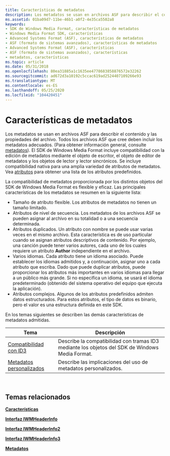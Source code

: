 ```yaml
---
title: Características de metadatos
description: Los metadatos se usan en archivos ASF para describir el contenido y las propiedades del archivo.
ms.assetid: 01ba09d7-11be-46b1-a0f2-4e35ca5502a8
keywords:
- SDK de Windows Media Format, características de metadatos
- Windows Media Format SDK, características
- Advanced Systems Format (ASF), características de metadatos
- ASF (formato de sistemas avanzados), características de metadatos
- Advanced Systems Format (ASF), características
- ASF (formato de sistemas avanzados), características
- metadatos, características
ms.topic: article
ms.date: 05/31/2018
ms.openlocfilehash: 80ea31885a1c1635ee4778683858876572e32262
ms.sourcegitcommit: ad672d3a10192c5ccac619ad2524407109266e93
ms.translationtype: MT
ms.contentlocale: es-ES
ms.lasthandoff: 05/25/2020
ms.locfileid: "104420451"
---
```

# <a name="metadata-features"></a>Características de metadatos

Los metadatos se usan en archivos ASF para describir el contenido y las propiedades del archivo. Todos los archivos ASF que cree deben incluir los metadatos adecuados. (Para obtener información general, consulte [metadatos](metadata.md)). El SDK de Windows Media Format incluye compatibilidad con la edición de metadatos mediante el objeto de escritor, el objeto de editor de metadatos y los objetos de lector y lector sincrónicos. Se incluye compatibilidad nativa para una amplia variedad de atributos de metadatos. Vea [atributos](attributes.md) para obtener una lista de los atributos predefinidos.

La compatibilidad de metadatos proporcionada por los distintos objetos del SDK de Windows Media Format es flexible y eficaz. Las principales características de los metadatos se resumen en la siguiente lista:

-   Tamaño de atributo flexible. Los atributos de metadatos no tienen un tamaño limitado.
-   Atributos de nivel de secuencia. Los metadatos de los archivos ASF se pueden asignar al archivo en su totalidad o a una secuencia determinada.
-   Atributos duplicados. Un atributo con nombre se puede usar varias veces en el mismo archivo. Esta característica es de uso particular cuando se asignan atributos descriptivos de contenido. Por ejemplo, una canción puede tener varios autores, cada uno de los cuales requiere un atributo **Author** independiente en el archivo.
-   Varios idiomas. Cada atributo tiene un idioma asociado. Puede establecer los idiomas admitidos y, a continuación, asignar uno a cada atributo que escriba. Dado que puede duplicar atributos, puede proporcionar los atributos más importantes en varios idiomas para llegar a un público más grande. Si no especifica un idioma, se usará el idioma predeterminado (obtenido del sistema operativo del equipo que ejecuta la aplicación).
-   Atributos complejos. Algunos de los atributos predefinidos admiten datos estructurados. Para estos atributos, el tipo de datos es binario, pero el valor es una estructura definida en este SDK.

En los temas siguientes se describen las demás características de metadatos admitidas.



| Tema                                  | Descripción                                                                             |
|----------------------------------------|-----------------------------------------------------------------------------------------|
| [Compatibilidad con ID3](id3.md)                 | Describe la compatibilidad con tramas ID3 mediante los objetos del SDK de Windows Media Format. |
| [Metadatos personalizados](custom-metadata.md) | Describe las implicaciones del uso de metadatos personalizados.                                    |



 

## <a name="related-topics"></a>Temas relacionados

<dl> <dt>

[**Características**](features.md)
</dt> <dt>

[**Interfaz IWMHeaderInfo**](/previous-versions/windows/desktop/api/wmsdkidl/nn-wmsdkidl-iwmheaderinfo)
</dt> <dt>

[**Interfaz IWMHeaderInfo2**](/previous-versions/windows/desktop/api/wmsdkidl/nn-wmsdkidl-iwmheaderinfo2)
</dt> <dt>

[**Interfaz IWMHeaderInfo3**](/previous-versions/windows/desktop/api/wmsdkidl/nn-wmsdkidl-iwmheaderinfo3)
</dt> <dt>

[**Metadatos**](metadata.md)
</dt> </dl>

 

 




